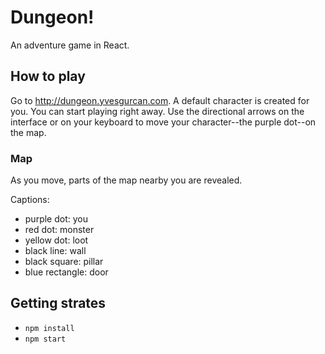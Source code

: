# Dungeon!
An adventure game in React.

## How to play
Go to http://dungeon.yvesgurcan.com. A default character is created for you. You can start playing right away. Use the directional arrows on the interface or on your keyboard to move your character--the purple dot--on the map.

### Map
As you move, parts of the map nearby you are revealed.

Captions:
- purple dot: you
- red dot: monster
- yellow dot: loot
- black line: wall
- black square: pillar
- blue rectangle: door

## Getting strates
 - `npm install`
 - `npm start`
